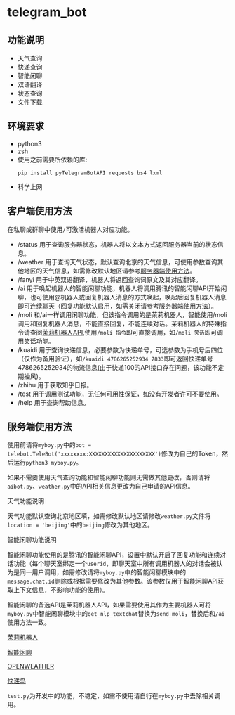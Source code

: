 # telegram_bot

## 功能说明

- 天气查询
- 快递查询
- 智能闲聊
- 双语翻译
- 状态查询
- 文件下载

## 环境要求

- python3
- zsh
- 使用之前需要所依赖的库:
    ```
    pip install pyTelegramBotAPI requests bs4 lxml
    ```
- 科学上网

## 客户端使用方法

在私聊或群聊中使用`/`可激活机器人对应功能。

- /status 用于查询服务器状态，机器人将以文本方式返回服务器当前的状态信息。
- /weather 用于查询天气状态，默认查询北京的天气信息，可使用参数查询其他地区的天气信息，如需修改默认地区请参考[服务器端使用方法](#weather)。
- /fanyi 用于中英双语翻译，机器人将返回查询词原文及其对应翻译。
- /ai 用于唤起机器人的智能闲聊功能，机器人将调用腾讯的智能闲聊API开始闲聊，也可使用@机器人或回复机器人消息的方式唤起，唤起后回复机器人消息即可连续聊天（回复功能默认启用，如需关闭请参考[服务器端使用方法](#ai)）。
- /moli 和/ai一样调用闲聊功能，但该指令调用的是茉莉机器人，智能使用/moli调用和回复机器人消息，不能直接回复，不能连续对话。茉莉机器人的特殊指令请查阅[茉莉机器人API](http://www.itpk.cn/robot.php),使用`/moli 指令`即可直接调用，如`/moli 笑话`即可调用笑话功能。
- /kuaidi 用于查询快递信息，必要参数为快递单号，可选参数为手机号后四位（仅作为备用验证），如`/kuaidi 4786265252934 7833`即可返回快递单号4786265252934的物流信息(由于快递100的API接口存在问题，该功能不定期抽风)。
- /zhihu 用于获取知乎日报。
- /test 用于调用测试功能，无任何可用性保证，如没有开发者许可不要使用。
- /help 用于查询帮助信息。

## 服务端使用方法

使用前请将`myboy.py`中的`bot = telebot.TeleBot('xxxxxxxx:XXXXXXXXXXXXXXXXXXXXX')`修改为自己的Token，然后运行`python3 myboy.py`。

如果不需要使用天气查询功能和智能闲聊功能则无需做其他更改，否则请将`aibot.py`、`weather.py`中的API相关信息更改为自己申请的API信息。

<span id="weather">天气功能说明</span>

天气功能默认查询北京地区填，如需修改默认地区请修改`weather.py`文件将`location = 'beijing'`中的`beijing`修改为其他地区。

<span id="ai">智能闲聊功能说明</span>

智能闲聊功能使用的是腾讯的智能闲聊API，设置中默认开启了回复功能和连续对话功能（每个聊天室绑定一个`userid`，即聊天室中所有调用机器人的对话会被认为是同一用户调用，如需修改请将`myboy.py`中的智能闲聊模块中的`message.chat.id`删除或根据需要修改为其他参数。该参数仅用于智能闲聊API获取上下文信息，不影响功能的使用）。

智能闲聊的备选API是茉莉机器人API，如果需要使用其作为主要机器人可将`myboy.py`中智能闲聊模块中的`get_nlp_textchat`替换为`send_moli`，替换后和`/ai`使用方法一致。

[茉莉机器人](http://www.itpk.cn/robot.php)

[智能闲聊](https://ai.qq.com/product/nlpchat.shtml)

[OPENWEATHER](https://openweathermap.org/api)

[快递鸟](https://www.kdniao.com/api-all)

`test.py`为开发中的功能，不稳定，如需不使用请自行在`myboy.py`中去除相关调用。



